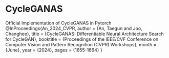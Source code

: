 # CycleGANAS
Official Implementation of CycleGANAS in Pytorch
@InProceedings{An_2024_CVPR,
    author    = {An, Taegun and Joo, Changhee},
    title     = {CycleGANAS: Differentiable Neural Architecture Search for CycleGAN},
    booktitle = {Proceedings of the IEEE/CVF Conference on Computer Vision and Pattern Recognition (CVPR) Workshops},
    month     = {June},
    year      = {2024},
    pages     = {1655-1664}
}
